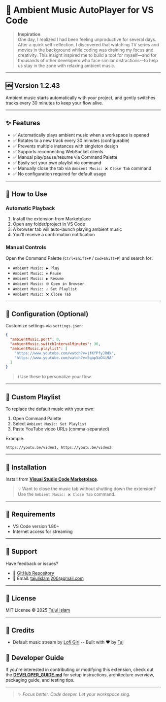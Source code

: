 # 🎵 Ambient Music AutoPlayer for VS Code

> **Inspiration**  
> One day, I realized I had been feeling unproductive for several days. After a quick self-reflection, I discovered that watching TV series and movies in the background while coding was draining my focus and creativity. This insight inspired me to build a tool for myself—and for thousands of other developers who face similar distractions—to help us stay in the zone with relaxing ambient music.

---

## 🆕 Version 1.2.43

Ambient music starts automatically with your project, and gently switches tracks every 30 minutes to keep your flow alive.

---

## ✨ Features

- ✅ Automatically plays ambient music when a workspace is opened
- ✅ Rotates to a new track every 30 minutes (configurable)
- ✅ Prevents multiple instances with singleton design
- ✅ Supports reconnecting WebSocket clients
- ✅ Manual play/pause/resume via Command Palette
- ✅ Easily set your own playlist via command
- ✅ Manually close the tab via `Ambient Music: ❌ Close Tab` command
- ✅ No configuration required for default usage

---

## 🚀 How to Use

### Automatic Playback

1. Install the extension from Marketplace
2. Open any folder/project in VS Code
3. A browser tab will auto-launch playing ambient music
4. You'll receive a confirmation notification

### Manual Controls

Open the Command Palette (`Ctrl+Shift+P` / `Cmd+Shift+P`) and search for:

- `Ambient Music: ▶ Play`
- `Ambient Music: ⏸ Pause`
- `Ambient Music: ▶ Resume`
- `Ambient Music: 🌐 Open in Browser`
- `Ambient Music: 🎶 Set Playlist`
- `Ambient Music: ❌ Close Tab`

---

## 🔧 Configuration (Optional)

Customize settings via `settings.json`:

```json
{
  "ambientMusic.port": 0,
  "ambientMusic.switchIntervalMinutes": 30,
  "ambientMusic.playlist": [
    "https://www.youtube.com/watch?v=jfKfPfyJRdk",
    "https://www.youtube.com/watch?v=5qap5aO4i9A"
  ]
}
```

> ℹ️ Use these to personalize your flow.

---

## 🎵 Custom Playlist

To replace the default music with your own:

1. Open Command Palette
2. Select `Ambient Music: Set Playlist`
3. Paste YouTube video URLs (comma-separated)

Example:
```
https://youtu.be/video1, https://youtu.be/video2
```

---

## 📁 Installation

Install from [**Visual Studio Code Marketplace**](https://marketplace.visualstudio.com/items?itemName=taj54dev.ambient-music-extension).

> 💡 Want to close the music tab without shutting down the extension? Use the `Ambient Music: ❌ Close Tab` command.

---

## 🔗 Requirements

- VS Code version 1.80+
- Internet access for streaming

---

## 🐛 Support

Have feedback or issues?

- 📂 [GitHub Repository](https://github.com/taj54/ambient-music-vs-extension)
- 📧 Email: [tajulislamj200@gmail.com](mailto:tajulislamj200@gmail.com)

---

## 💼 License

MIT License © 2025 [Tajul Islam](https://github.com/taj54)

---

## 💬 Credits

- Default music stream by [Lofi Girl](https://www.youtube.com/@lofigirl)
-- Built with ❤️ by [Taj](https://github.com/taj54)

## 🧰 Developer Guide

If you're interested in contributing or modifying this extension, check out the [**DEVELOPER_GUIDE.md**](./DEVELOPER_GUIDE.md) for setup instructions, architecture overview, packaging guide, and testing tips.

---

> ✨ _Focus better. Code deeper. Let your workspace sing._
